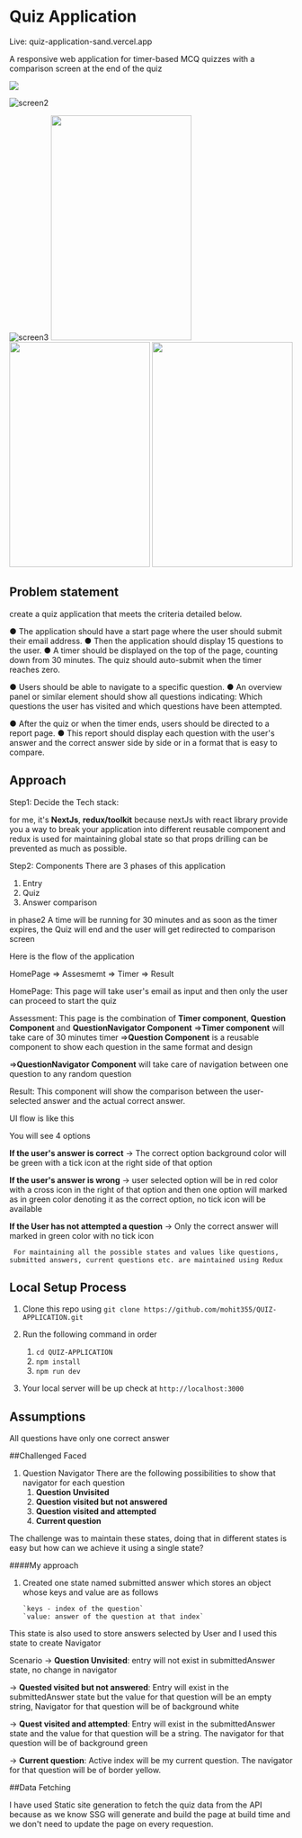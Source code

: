 # Quiz Application

Live: quiz-application-sand.vercel.app

A responsive web application for timer-based MCQ quizzes with a comparison screen at the end of the quiz


<img src="https://github.com/mohit355/QUIZ-APPLICATION/assets/54148372/95eec2bd-e99b-408d-8eee-64ae9be9deda"></img>

![screen2](https://github.com/mohit355/QUIZ-APPLICATION/assets/54148372/54ac6767-c94c-4229-8b65-9ee5d581ef1f)

![screen3](https://github.com/mohit355/QUIZ-APPLICATION/assets/54148372/ccb8a089-425c-4a2d-84ce-569488f3df26)
<img src="https://github.com/mohit355/QUIZ-APPLICATION/assets/54148372/defd3f13-40ef-4a3c-b398-d2055afab7b8" height="400px" width="250px" />
<img src="https://github.com/mohit355/QUIZ-APPLICATION/assets/54148372/e7a45e16-cc32-4e93-bef8-b66f15f82183" height="400px" width="250px" />
<img src="https://github.com/mohit355/QUIZ-APPLICATION/assets/54148372/19d3c1bd-83e6-4f0d-832a-b73c04f4b42b" height="400px" width="250px" />

## Problem statement

create a quiz application that meets the criteria detailed below.

● The application should have a start page where the user should submit their email address.
● Then the application should display 15 questions to the user.
● A timer should be displayed on the top of the page, counting down from 30 minutes. The quiz
should auto-submit when the timer reaches zero.

● Users should be able to navigate to a specific question.
● An overview panel or similar element should show all questions indicating: Which questions the user has visited and which questions have been attempted.

● After the quiz or when the timer ends, users should be directed to a report page.
● This report should display each question with the user's answer and the correct answer side by
side or in a format that is easy to compare.

## Approach

Step1: Decide the Tech stack:

for me, it's **NextJs**, **redux/toolkit** because nextJs with react library provide you a way to break your application into different reusable component and redux is used for maintaining global state so that props drilling can be prevented as much as possible.

Step2: Components
There are 3 phases of this application

1. Entry
2. Quiz
3. Answer comparison

in phase2 A time will be running for 30 minutes and as soon as the timer expires, the Quiz will end and the user will get redirected to comparison screen

Here is the flow of the application

HomePage => Assesmemt => Timer => Result

HomePage:
This page will take user's email as input and then only the user can proceed to start the quiz

Assessment:
This page is the combination of **Timer component**, **Question Component** and **QuestionNavigator Component**
=>**Timer component** will take care of 30 minutes timer
=>**Question Component** is a reusable component to show each question in the same format and design

=>**QuestionNavigator Component** will take care of navigation between one question to any random question

Result:
This component will show the comparison between the user-selected answer and the actual correct answer.

UI flow is like this

You will see 4 options

**If the user's answer is correct**
-> The correct option background color will be green with a tick icon at the right side of that option

**If the user's answer is wrong**
-> user selected option will be in red color with a cross icon in the right of that option and then one option will marked as in green color denoting it as the correct option, no tick icon will be available

**If the User has not attempted a question**
-> Only the correct answer will marked in green color with no tick icon

`
For maintaining all the possible states and values like questions, submitted answers, current questions etc. are maintained using Redux`

## Local Setup Process

1. Clone this repo using `git clone https://github.com/mohit355/QUIZ-APPLICATION.git`
2. Run the following command in order

   1. `cd QUIZ-APPLICATION`
   2. `npm install`
   3. `npm run dev`

3. Your local server will be up check at `http://localhost:3000`

## Assumptions
All questions have only one correct answer

##Challenged Faced

1. Question Navigator
   There are the following possibilities to show that navigator for each question
   1. **Question Unvisited**
   2. **Question visited but not answered**
   3. **Question visited and attempted**
   4. **Current question**

The challenge was to maintain these states, doing that in different states is easy but how can we achieve it using a single state?

####My approach

1.  Created one state named submitted answer which stores an object whose keys and value are as follows

        `keys - index of the question`
        `value: answer of the question at that index`

This state is also used to store answers selected by User and I used this state to create Navigator

Scenario
-> **Question Unvisited**: entry will not exist in submittedAnswer state, no change in navigator

-> **Quested visited but not answered**: Entry will exist in the submittedAnswer state but the value for that question will be an empty string, Navigator for that question will be of background white

-> **Quest visited and attempted**: Entry will exist in the submittedAnswer state and the value for that question will be a string. The navigator for that question will be of background green

-> **Current question**: Active index will be my current question. The navigator for that question will be of border yellow.

##Data Fetching

I have used Static site generation to fetch the quiz data from the API because as we know SSG will generate and build the page at build time and we don't need to update the page on every requestion.
